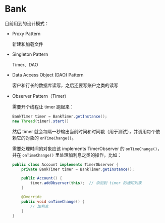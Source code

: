 # Bank

目前用到的设计模式：

- Proxy Pattern

    新建和加载文件

- Singleton Pattern

    Timer、DAO

- Data Access Object (DAO) Pattern

    客户和行长的数据库读写，之后还要写账户之类的读写

- Observer Pattern（Timer）

    需要开个线程让 timer 跑起来：
    
    ```java
    BankTimer timer = BankTimer.getInstance();
    new Thread(timer).start()
    ```

    然后 timer 就会每隔一秒输出当前时间和时间戳（用于测试），并调用每个依赖它的对象的 `onTimeChange()`。

    需要处理时间的对象应该 implements TimerObserver 的 `onTimeChange()`，并在 `onTimeChange()` 里处理加利息之类的操作，比如：

    ```java
    public class Account implements TimerObserver {
        private BankTimer timer = BankTimer.getInstance();

        public Account() {
            timer.addObserver(this);  // 添加到 timer 的通知列表
        }

        @Override
        public void onTimeChange() {
            // 加利息
        }
    }
    ```
